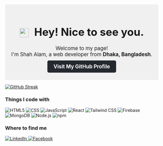 <div style="background-color: #f0f0f0; padding: 20px; text-align: center;">
  <h1 style="font-size: 2.5em;"><img src="https://emojis.slackmojis.com/emojis/images/1531849430/4246/blob-sunglasses.gif?1531849430" width="30" style="vertical-align: middle; margin-right: 10px;"/> Hey! Nice to see you.</h1>
  <p style="font-size: 1.2em;">Welcome to my page!<br/>I'm Shah Alam, a web developer from <b>Dhaka, Bangladesh</b>.</p>
  <p style="margin-top: 20px;">
    <a href="https://github.com/your-github-username" style="text-decoration: none; background-color: #24292f; color: #ffffff; padding: 10px 20px; border-radius: 5px; font-weight: bold; font-size: 1.2em;">Visit My GitHub Profile</a>
  </p>
</div>

[![GitHub Streak](https://streak-stats.demolab.com?user=shahalamahmed)](https://git.io/streak-stats)
<h3>Things I code with</h3>
<p>
  <img alt="HTML5" src="https://img.shields.io/badge/-HTML5-E34F26?style=flat-square&logo=html5&logoColor=white" />
  <img alt="CSS" src="https://img.shields.io/badge/-CSS3-1572B6?style=flat-square&logo=css3&logoColor=white" />
  <img alt="JavaScript" src="https://img.shields.io/badge/-JavaScript-F7DF1E?style=flat-square&logo=javascript&logoColor=white" />
  <img alt="React" src="https://img.shields.io/badge/-React-45b8d8?style=flat-square&logo=react&logoColor=white" />
  <img alt="Tailwind CSS" src="https://img.shields.io/badge/-Tailwind_CSS-38B2AC?style=flat-square&logo=tailwind-css&logoColor=white" />
  <img alt="Firebase" src="https://img.shields.io/badge/-Firebase-FFCA28?style=flat-square&logo=firebase&logoColor=white" />
  <img alt="MongoDB" src="https://img.shields.io/badge/-MongoDB-13aa52?style=flat-square&logo=mongodb&logoColor=white" />
  <img alt="Node.js" src="https://img.shields.io/badge/-Nodejs-43853d?style=flat-square&logo=Node.js&logoColor=white" />
  <img alt="npm" src="https://img.shields.io/badge/-NPM-CB3837?style=flat-square&logo=npm&logoColor=white" />
</p>



<h3>Where to find me</h3>
<p>
  <a href="https://www.linkedin.com/in/shah-alam-ahmed-3a52b72a7" target="_blank">
    <img alt="LinkedIn" src="https://img.shields.io/badge/linkedin-%230077B5.svg?&style=for-the-badge&logo=linkedin&logoColor=white" />
  </a>
  <a href="https://www.facebook.com/shahalom.ahmed.14661?mibextid=ZbWKwL" target="_blank">
    <img alt="Facebook" src="https://img.shields.io/badge/facebook-%231DA1F2.svg?&style=for-the-badge&logo=facebook&logoColor=white" />
  </a>
</p>



